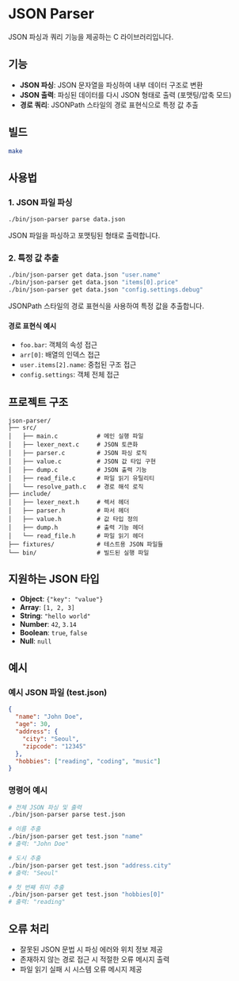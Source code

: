 # JSON Parser

JSON 파싱과 쿼리 기능을 제공하는 C 라이브러리입니다.

## 기능

- **JSON 파싱**: JSON 문자열을 파싱하여 내부 데이터 구조로 변환
- **JSON 출력**: 파싱된 데이터를 다시 JSON 형태로 출력 (포맷팅/압축 모드)
- **경로 쿼리**: JSONPath 스타일의 경로 표현식으로 특정 값 추출

## 빌드

```bash
make
```

## 사용법

### 1. JSON 파일 파싱

```bash
./bin/json-parser parse data.json
```

JSON 파일을 파싱하고 포맷팅된 형태로 출력합니다.

### 2. 특정 값 추출

```bash
./bin/json-parser get data.json "user.name"
./bin/json-parser get data.json "items[0].price"
./bin/json-parser get data.json "config.settings.debug"
```

JSONPath 스타일의 경로 표현식을 사용하여 특정 값을 추출합니다.

#### 경로 표현식 예시

- `foo.bar`: 객체의 속성 접근
- `arr[0]`: 배열의 인덱스 접근
- `user.items[2].name`: 중첩된 구조 접근
- `config.settings`: 객체 전체 접근

## 프로젝트 구조

```
json-parser/
├── src/
│   ├── main.c           # 메인 실행 파일
│   ├── lexer_next.c     # JSON 토큰화
│   ├── parser.c         # JSON 파싱 로직
│   ├── value.c          # JSON 값 타입 구현
│   ├── dump.c           # JSON 출력 기능
│   ├── read_file.c      # 파일 읽기 유틸리티
│   └── resolve_path.c   # 경로 해석 로직
├── include/
│   ├── lexer_next.h     # 렉서 헤더
│   ├── parser.h         # 파서 헤더  
│   ├── value.h          # 값 타입 정의
│   ├── dump.h           # 출력 기능 헤더
│   └── read_file.h      # 파일 읽기 헤더
├── fixtures/            # 테스트용 JSON 파일들
└── bin/                 # 빌드된 실행 파일
```

## 지원하는 JSON 타입

- **Object**: `{"key": "value"}`
- **Array**: `[1, 2, 3]`
- **String**: `"hello world"`
- **Number**: `42`, `3.14`
- **Boolean**: `true`, `false`
- **Null**: `null`

## 예시

### 예시 JSON 파일 (test.json)
```json
{
  "name": "John Doe",
  "age": 30,
  "address": {
    "city": "Seoul",
    "zipcode": "12345"
  },
  "hobbies": ["reading", "coding", "music"]
}
```

### 명령어 예시
```bash
# 전체 JSON 파싱 및 출력
./bin/json-parser parse test.json

# 이름 추출
./bin/json-parser get test.json "name"
# 출력: "John Doe"

# 도시 추출  
./bin/json-parser get test.json "address.city"
# 출력: "Seoul"

# 첫 번째 취미 추출
./bin/json-parser get test.json "hobbies[0]"
# 출력: "reading"
```

## 오류 처리

- 잘못된 JSON 문법 시 파싱 에러와 위치 정보 제공
- 존재하지 않는 경로 접근 시 적절한 오류 메시지 출력
- 파일 읽기 실패 시 시스템 오류 메시지 제공